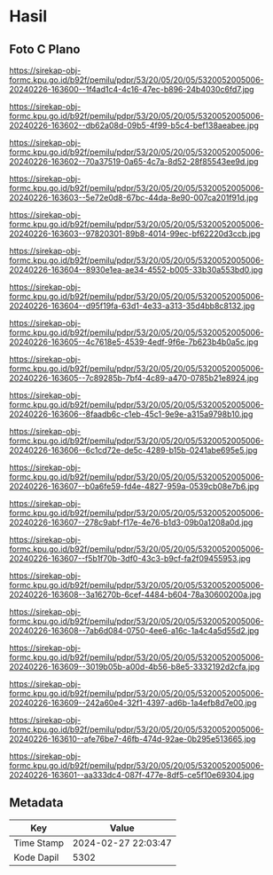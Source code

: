 # Hasil

## Foto C Plano

https://sirekap-obj-formc.kpu.go.id/b92f/pemilu/pdpr/53/20/05/20/05/5320052005006-20240226-163600--1f4ad1c4-4c16-47ec-b896-24b4030c6fd7.jpg

https://sirekap-obj-formc.kpu.go.id/b92f/pemilu/pdpr/53/20/05/20/05/5320052005006-20240226-163602--db62a08d-09b5-4f99-b5c4-bef138aeabee.jpg

https://sirekap-obj-formc.kpu.go.id/b92f/pemilu/pdpr/53/20/05/20/05/5320052005006-20240226-163602--70a37519-0a65-4c7a-8d52-28f85543ee9d.jpg

https://sirekap-obj-formc.kpu.go.id/b92f/pemilu/pdpr/53/20/05/20/05/5320052005006-20240226-163603--5e72e0d8-67bc-44da-8e90-007ca201f91d.jpg

https://sirekap-obj-formc.kpu.go.id/b92f/pemilu/pdpr/53/20/05/20/05/5320052005006-20240226-163603--97820301-89b8-4014-99ec-bf62220d3ccb.jpg

https://sirekap-obj-formc.kpu.go.id/b92f/pemilu/pdpr/53/20/05/20/05/5320052005006-20240226-163604--8930e1ea-ae34-4552-b005-33b30a553bd0.jpg

https://sirekap-obj-formc.kpu.go.id/b92f/pemilu/pdpr/53/20/05/20/05/5320052005006-20240226-163604--d95f19fa-63d1-4e33-a313-35d4bb8c8132.jpg

https://sirekap-obj-formc.kpu.go.id/b92f/pemilu/pdpr/53/20/05/20/05/5320052005006-20240226-163605--4c7618e5-4539-4edf-9f6e-7b623b4b0a5c.jpg

https://sirekap-obj-formc.kpu.go.id/b92f/pemilu/pdpr/53/20/05/20/05/5320052005006-20240226-163605--7c89285b-7bf4-4c89-a470-0785b21e8924.jpg

https://sirekap-obj-formc.kpu.go.id/b92f/pemilu/pdpr/53/20/05/20/05/5320052005006-20240226-163606--8faadb6c-c1eb-45c1-9e9e-a315a9798b10.jpg

https://sirekap-obj-formc.kpu.go.id/b92f/pemilu/pdpr/53/20/05/20/05/5320052005006-20240226-163606--6c1cd72e-de5c-4289-b15b-0241abe695e5.jpg

https://sirekap-obj-formc.kpu.go.id/b92f/pemilu/pdpr/53/20/05/20/05/5320052005006-20240226-163607--b0a6fe59-fd4e-4827-959a-0539cb08e7b6.jpg

https://sirekap-obj-formc.kpu.go.id/b92f/pemilu/pdpr/53/20/05/20/05/5320052005006-20240226-163607--278c9abf-f17e-4e76-b1d3-09b0a1208a0d.jpg

https://sirekap-obj-formc.kpu.go.id/b92f/pemilu/pdpr/53/20/05/20/05/5320052005006-20240226-163607--f5b1f70b-3df0-43c3-b9cf-fa2f09455953.jpg

https://sirekap-obj-formc.kpu.go.id/b92f/pemilu/pdpr/53/20/05/20/05/5320052005006-20240226-163608--3a16270b-6cef-4484-b604-78a30600200a.jpg

https://sirekap-obj-formc.kpu.go.id/b92f/pemilu/pdpr/53/20/05/20/05/5320052005006-20240226-163608--7ab6d084-0750-4ee6-a16c-1a4c4a5d55d2.jpg

https://sirekap-obj-formc.kpu.go.id/b92f/pemilu/pdpr/53/20/05/20/05/5320052005006-20240226-163609--3019b05b-a00d-4b56-b8e5-3332192d2cfa.jpg

https://sirekap-obj-formc.kpu.go.id/b92f/pemilu/pdpr/53/20/05/20/05/5320052005006-20240226-163609--242a60e4-32f1-4397-ad6b-1a4efb8d7e00.jpg

https://sirekap-obj-formc.kpu.go.id/b92f/pemilu/pdpr/53/20/05/20/05/5320052005006-20240226-163610--afe76be7-46fb-474d-92ae-0b295e513665.jpg

https://sirekap-obj-formc.kpu.go.id/b92f/pemilu/pdpr/53/20/05/20/05/5320052005006-20240226-163601--aa333dc4-087f-477e-8df5-ce5f10e69304.jpg


## Metadata

| Key        | Value               |
| ---------- | ------------------- |
| Time Stamp | 2024-02-27 22:03:47 |
| Kode Dapil | 5302                |




